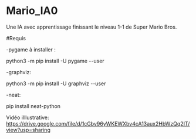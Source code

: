 # Mario_IA0
Une IA avec apprentissage finissant le niveau 1-1 de Super Mario Bros.





#Requis


-pygame à installer :

python3 -m pip install -U pygame --user


-graphviz:

python3 -m pip install -U graphviz --user


-neat:

pip install neat-python


Vidéo illlustrative:
https://drive.google.com/file/d/1cGbv96yWKEWXbv4cA13aux2HbWzQq2IT/view?usp=sharing
